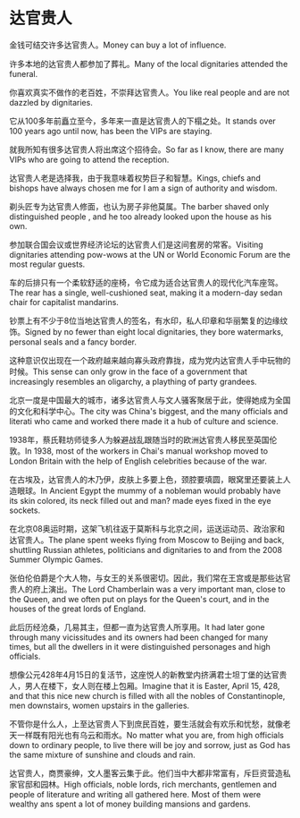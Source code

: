 # 达官贵人

<p><span class="chinese">金钱可结交许多达官贵人。</span><span class="english">Money can buy a lot of influence.</span></p>

<p><span class="chinese">许多本地的达官贵人都参加了葬礼。</span><span class="english">Many of the local dignitaries attended the funeral.</span></p>

<p><span class="chinese">你喜欢真实不做作的老百姓，不崇拜达官贵人。</span><span class="english">You like real people and are not dazzled by dignitaries.</span></p>

<p><span class="chinese">它从100多年前矗立至今，多年来一直是达官贵人的下榻之处。</span><span class="english">It stands over 100 years ago until now, has been the VIPs are staying.</span></p>

<p><span class="chinese">就我所知有很多达官贵人将出席这个招待会。</span><span class="english">So far as I know, there are many VIPs who are going to attend the reception.</span></p>

<p><span class="chinese">达官贵人老是选择我，由于我意味着权势巨子和智慧。</span><span class="english">Kings, chiefs and bishops have always chosen me for I am a sign of authority and wisdom.</span></p>

<p><span class="chinese">剃头匠专为达官贵人修面，也认为房子非他莫属。</span><span class="english">The barber shaved only distinguished people , and he too already looked upon the house as his own.</span></p>

<p><span class="chinese">参加联合国会议或世界经济论坛的达官贵人们是这间套房的常客。</span><span class="english">Visiting dignitaries attending pow-wows at the UN or World Economic Forum are the most regular guests.</span></p>

<p><span class="chinese">车的后排只有一个柔软舒适的座椅，令它成为适合达官贵人的现代化汽车座驾。</span><span class="english">The rear has a single, well-cushioned seat, making it a modern-day sedan chair for capitalist mandarins.</span></p>

<p><span class="chinese">钞票上有不少于8位当地达官贵人的签名，有水印，私人印章和华丽繁复的边缘纹饰。</span><span class="english">Signed by no fewer than eight local dignitaries, they bore watermarks, personal seals and a fancy border.</span></p>

<p><span class="chinese">这种意识仅出现在一个政府越来越向寡头政府靠拢，成为党内达官贵人手中玩物的时候。</span><span class="english">This sense can only grow in the face of a government that increasingly resembles an oligarchy, a plaything of party grandees.</span></p>

<p><span class="chinese">北京一度是中国最大的城市，诸多达官贵人与文人骚客聚居于此，使得她成为全国的文化和科学中心。</span><span class="english">The city was China's biggest, and the many officials and literati who came and worked there made it a hub of culture and science.</span></p>

<p><span class="chinese">1938年，蔡氏鞋坊师徒多人为躲避战乱跟随当时的欧洲达官贵人移民至英国伦敦。</span><span class="english">In 1938, most of the workers in Chai's manual workshop moved to London Britain with the help of English celebrities because of the war.</span></p>

<p><span class="chinese">在古埃及，达官贵人的木乃伊，皮肤上多要上色，颈腔要填圆，眼窝里还要装上人造眼球。</span><span class="english">In Ancient Egypt the mummy of a nobleman would probably have its skin colored, its neck filled out and man? made eyes fixed in the eye sockets.</span></p>

<p><span class="chinese">在北京08奥运时期，这架飞机往返于莫斯科与北京之间，运送运动员、政治家和达官贵人。</span><span class="english">The plane spent weeks flying from Moscow to Beijing and back, shuttling Russian athletes, politicians and dignitaries to and from the 2008 Summer Olympic Games.</span></p>

<p><span class="chinese">张伯伦伯爵是个大人物，与女王的关系很密切。因此，我们常在王宫或是那些达官贵人的府上演出。</span><span class="english">The Lord Chamberlain was a very important man, close to the Queen, and we often put on plays for the Queen's court, and in the houses of the great lords of England.</span></p>

<p><span class="chinese">此后历经沧桑，几易其主，但都一直为达官贵人所享用。</span><span class="english">It had later gone through many vicissitudes and its owners had been changed for many times, but all the dwellers in it were distinguished personages and high officials.</span></p>

<p><span class="chinese">想像公元428年4月15日的复活节，这座悦人的新教堂内挤满君士坦丁堡的达官贵人，男人在楼下，女人则在楼上包厢。</span><span class="english">Imagine that it is Easter, April 15, 428, and that this nice new church is filled with all the nobles of Constantinople, men downstairs, women upstairs in the galleries.</span></p>

<p><span class="chinese">不管你是什么人，上至达官贵人下到庶民百姓，要生活就会有欢乐和忧愁，就像老天一样既有阳光也有乌云和雨水。</span><span class="english">No matter what you are, from high officials down to ordinary people, to live there will be joy and sorrow, just as God has the same mixture of sunshine and clouds and rain.</span></p>

<p><span class="chinese">达官贵人，商贾豪绅，文人墨客云集于此。他们当中大都非常富有，斥巨资营造私家官邸和园林。</span><span class="english">High officials, noble lords, rich merchants, gentlemen and people of literature and writing all gathered here. Most of them were wealthy ans spent a lot of money building mansions and gardens.</span></p>

